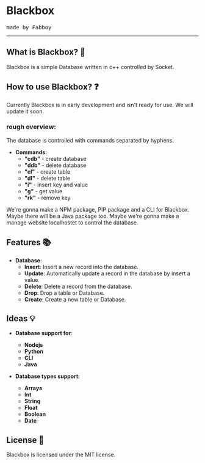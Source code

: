 # Blackbox
<tt>made by Fabboy</tt>
<hr>


## What is Blackbox? 🚀
Blackbox is a simple Database written in c++ controlled by Socket.

## How to use Blackbox? ❓
Currently Blackbox is in early development and isn't ready for use. We will update it soon.

<h3>rough overview:</h3>

The database is controlled with commands separated by hyphens.
- **Commands:**
    - **"cdb"** - create database
    - **"ddb"** - delete database
    - **"cl"**  - create table
    - **"dl"**  - delete table
    - **"i"**   - insert key and value
    - **"g"**   - get value
    - **"rk"**  - remove key

We're gonna make a NPM package, PIP package and a CLI for Blackbox. Maybe there will be a Java package too. 
Maybe we're gonna make a manage website localhostet to control the database.


## Features 📚
- **Database**:
    - **Insert**: Insert a new record into the database.
    - **Update**: Automatically update a record in the database by insert a value.
    - **Delete**: Delete a record from the database.
    - **Drop**: Drop a table or Database.
    - **Create**: Create a new table or Database.

## Ideas 💡
- **Database support for**:
    - **Nodejs**
    - **Python**
    - **CLI**
    - **Java**

- **Database types support**:
    - **Arrays**
    - **Int**
    - **String**
    - **Float**
    - **Boolean**
    - **Date**


## License 🍻
Blackbox is licensed under the MIT license.

